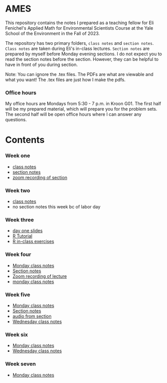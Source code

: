 # AMES
This repository contains the notes I prepared as a teaching fellow for Eli Fenichel's Applied Math for Environmental Scientists Course at the Yale School of the Environment in the Fall of 2023. 

The repository has two primary folders, `class notes` and `section notes`. `Class notes` are taken during Eli's in-class lectures. `Section notes` are prepared by myself before Monday evening sections. I do not expect you to read the section notes before the section. However, they can be helpful to have in front of you during section. 

Note: You can ignore the .tex files. The PDFs are what are viewable and what you want! The .tex files are just how I make the pdfs. 


### Office hours
My office hours are Mondays from 5:30 - 7 p.m. in Kroon G01. The first half will be my prepared material, which will prepare you for the problem sets. The second half will be open office hours where I can answer any questions. 


# Contents 

### Week one 

-  [class notes](class_notes/1_introduction_class.pdf)
-  [section notes](section_notes/1_section.pdf)
- [zoom recording of section](https://yale.zoom.us/rec/share/WQ-3BEzd_GEec7FepNDbEjXUDq56v_cYkZhugw8Vyfyl_eyRB9_R9hB5xzVZoTKS.CntB5Aa1t5buY-hc?startTime=1693578615000)

### Week two 

- [class notes](class_notes/week_2/2_in_class.pdf)
- no section notes this week bc of labor day

### Week three 

- [day one slides](<class_notes/3_Thinking Like a Computer_2023.pptx>)
- [R Tutorial](https://github.com/a5creel/nature_as_capital/blob/main/section_notes/1_review/3_r_tutorial/r_tutorial.pdf)
- [R in-class exercises](https://github.com/a5creel/AMES_R_intro)

### Week four
- [Monday class notes](class_notes/4_mon_week/4_week.pdf)
- [Section notes](section_notes/4_section/main.pdf)
- [Zoom recording of lecture](https://yale.zoom.us/rec/share/EsTXAibjWFbX8EsFYbNeWClFm-wou-zKEPr6SC1Sib3OSCFIr4QU1X5UeE3AbQ3q.qWEfPqRKr6SK4TiC?startTime=1695073198000)
- [monday class notes](class_notes/4_weds_class.pdf)

### Week five
- [Monday class notes](class_notes/5_mon_class.pdf)
- [Section notes](section_notes/5_section.pdf)
- [audio from section](https://yale.zoom.us/rec/play/NOLE2ZiBVl5BScXTMXc0Ijanr2lc5EfyyAij7MJED6tI62Sdj83JC-hkKv7vv8v43faJPIn93px5oVHC.sO5IRxDvbjEc1J_p?autoplay=true)
- [Wednesday class notes](class_notes/5_weds/main.pdf)

### Week six 
- [Monday class notes](class_notes/6_mon_class.pdf)
- [Wednesday class notes](class_notes/6_weds/main.pdf)

### Week seven 
- [Monday class notes](class_notes/7_mon/main.pdf)






